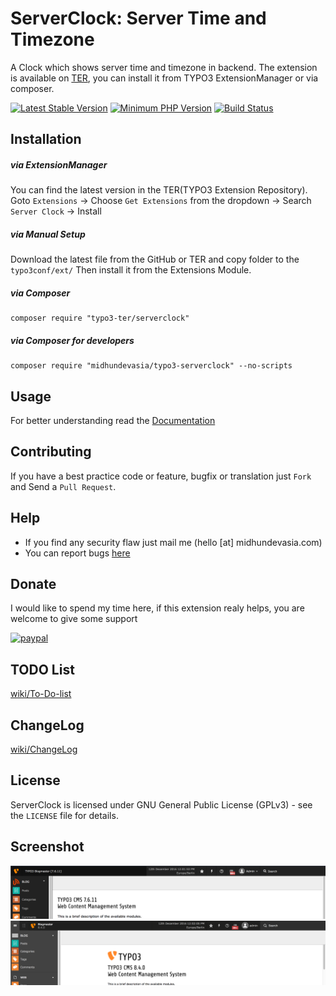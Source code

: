 # ServerClock: Server Time and Timezone

A Clock which shows server time and timezone in backend. The extension is available on [TER](https://typo3.org/extensions/repository/view/server_clock), you can install it from TYPO3 ExtensionManager or via composer. 

[![Latest Stable Version](https://img.shields.io/packagist/v/midhundevasia/typo3-serverclock.svg?style=flat-square)](https://packagist.org/packages/midhundevasia/typo3-serverclock)
[![Minimum PHP Version](https://img.shields.io/badge/php-%3E%3D%205.5-8892BF.svg?style=flat-square)](https://php.net/)
[![Build Status](https://travis-ci.org/midhundevasia/typo3-serverclock.svg?branch=master)](https://travis-ci.org/midhundevasia/typo3-serverclock)


## Installation
##### via ExtensionManager
You can find the latest version in the TER(TYPO3 Extension Repository).
Goto `Extensions` -> Choose `Get Extensions` from the dropdown -> Search `Server Clock` -> Install

##### via Manual Setup
Download the latest file from the GitHub or TER and copy folder to the `typo3conf/ext/`
Then install it from the Extensions Module.

##### via Composer 
	composer require "typo3-ter/serverclock"

##### via Composer for developers
	composer require "midhundevasia/typo3-serverclock" --no-scripts

## Usage
For better understanding read the [Documentation](https://github.com/midhundevasia/typo3-serverclock/wiki)

## Contributing
If you have a best practice code or feature, bugfix or translation just `Fork` and Send a `Pull Request`.


## Help
* If you find any security flaw just mail me (hello [at] midhundevasia.com)
* You can report bugs [here](https://github.com/midhundevasia/typo3-serverclock/issues)

## Donate
I would like to spend my time here, if this extension realy helps, you are welcome to 
give some support

[![paypal](https://www.paypalobjects.com/webstatic/en_US/i/btn/png/blue-rect-paypal-26px.png)](https://www.paypal.me/midhundevasia/)

## TODO List
[wiki/To-Do-list](https://github.com/midhundevasia/typo3-serverclock/wiki/To-Do-list)

## ChangeLog
[wiki/ChangeLog](https://github.com/midhundevasia/typo3-serverclock/wiki/ChangeLog)

## License
ServerClock is licensed under GNU General Public License (GPLv3) - see the `LICENSE` file for details.


## Screenshot
![](https://raw.githubusercontent.com/midhundevasia/typo3-serverclock/master/Documentation/Images/Version7.png)
![](https://raw.githubusercontent.com/midhundevasia/typo3-serverclock/master/Documentation/Images/Version8.png)
